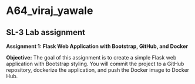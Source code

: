 # A64_viraj_yawale
<h2>SL-3 Lab assignment</h2>

**Assignment 1: Flask Web Application with Bootstrap, GitHub, and Docker**

**Objective:** 
The goal of this assignment is to create a simple Flask web application with Bootstrap
styling. You will commit the project to a GitHub repository, dockerize the application, and
push the Docker image to Docker Hub.